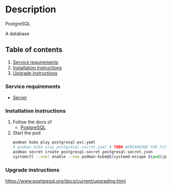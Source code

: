 # Description

PostgreSQL

A database

## Table of contents

1. [Service requirements](#service-requirements)
2. [Installation instructions](#installation-instructions)
2. [Upgrade instructions](#upgrade-instructions)

### Service requirements

- [Server](../../../base/operating-system)

### Installation instructions

1. Follow the docs of
    - [PostgreSQL](https://www.postgresql.org/docs/current/app-initdb.html)
2. Start the pod
   ```bash
   podman kube play postgresql-pvc.yaml
   # podman kube play postgresql-secret.yaml # TODO WORKAROUND FOR https://github.com/containers/podman/issues/16269
   podman secret create postgresql-secret postgresql-secret.json
   systemctl --user enable --now podman-kube@$(systemd-escape $(pwd)/postgresql-pod.yaml).service
   ```

### Upgrade instructions

https://www.postgresql.org/docs/current/upgrading.html
